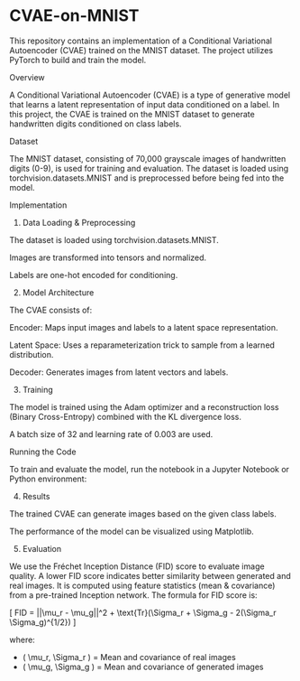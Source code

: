 # CVAE-on-MNIST
This repository contains an implementation of a Conditional Variational Autoencoder (CVAE) trained on the MNIST dataset. The project utilizes PyTorch to build and train the model.

Overview

A Conditional Variational Autoencoder (CVAE) is a type of generative model that learns a latent representation of input data conditioned on a label. In this project, the CVAE is trained on the MNIST dataset to generate handwritten digits conditioned on class labels.

Dataset

The MNIST dataset, consisting of 70,000 grayscale images of handwritten digits (0-9), is used for training and evaluation. The dataset is loaded using torchvision.datasets.MNIST and is preprocessed before being fed into the model.

Implementation

1. Data Loading & Preprocessing

The dataset is loaded using torchvision.datasets.MNIST.

Images are transformed into tensors and normalized.

Labels are one-hot encoded for conditioning.

2. Model Architecture

The CVAE consists of:

Encoder: Maps input images and labels to a latent space representation.

Latent Space: Uses a reparameterization trick to sample from a learned distribution.

Decoder: Generates images from latent vectors and labels.

3. Training

The model is trained using the Adam optimizer and a reconstruction loss (Binary Cross-Entropy) combined with the KL divergence loss.

A batch size of 32 and learning rate of 0.003 are used.

Running the Code

To train and evaluate the model, run the notebook in a Jupyter Notebook or Python environment:

4. Results

The trained CVAE can generate images based on the given class labels.

The performance of the model can be visualized using Matplotlib.

5. Evaluation

We use the Fréchet Inception Distance (FID) score to evaluate image quality. A lower FID score indicates better similarity between generated and real images. It is computed using feature statistics (mean & covariance) from a pre-trained Inception network. The formula for FID score is:

\[
FID = ||\mu_r - \mu_g||^2 + \text{Tr}(\Sigma_r + \Sigma_g - 2(\Sigma_r \Sigma_g)^{1/2})
\]

where:  
- \( \mu_r, \Sigma_r \) = Mean and covariance of real images  
- \( \mu_g, \Sigma_g \) = Mean and covariance of generated images  

